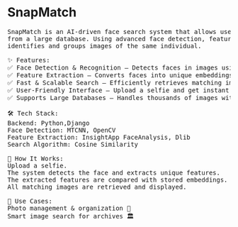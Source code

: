 # SnapMatch

<pre>
SnapMatch is an AI-driven face search system that allows users to upload a selfie and instantly retrieve all matching photos 
from a large database. Using advanced face detection, feature extraction, and similarity matching, SnapMatch accurately 
identifies and groups images of the same individual.

✨ Features:
✅ Face Detection & Recognition – Detects faces in images using MTCNN and aligns them with Dlib.
✅ Feature Extraction – Converts faces into unique embeddings using FaceNet/Dlib.
✅ Fast & Scalable Search – Efficiently retrieves matching images using cosine similarity/KNN search.
✅ User-Friendly Interface – Upload a selfie and get instant results.
✅ Supports Large Databases – Handles thousands of images with optimized search techniques.

🛠 Tech Stack:
Backend: Python,Django
Face Detection: MTCNN, OpenCV
Feature Extraction: InsightApp FaceAnalysis, Dlib
Search Algorithm: Cosine Similarity

🚀 How It Works:
Upload a selfie.
The system detects the face and extracts unique features.
The extracted features are compared with stored embeddings.
All matching images are retrieved and displayed.

📌 Use Cases:
Photo management & organization 📸
Smart image search for archives 🏛
</pre>
